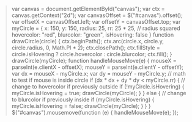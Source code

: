 > var canvas = document.getElementById("canvas");
> var ctx = canvas.getContext("2d");
> var canvasOffset = $("#canvas").offset();
> var offsetX = canvasOffset.left;
> var offsetY = canvasOffset.top;
> var myCircle = {
>     x: 150,
>     y: 150,
>     radius: 25,
>     rr: 25 * 25, // radius squared
>     hovercolor: "red",
>     blurcolor: "green",
>     isHovering: false
> }
> function drawCircle(circle) {
>     ctx.beginPath();
>     ctx.arc(circle.x, circle.y, circle.radius, 0, Math.PI * 2);
>     ctx.closePath();
>     ctx.fillStyle = circle.isHovering ? circle.hovercolor : circle.blurcolor;
>     ctx.fill();
> }
> drawCircle(myCircle);
> function handleMouseMove(e) {
>     mouseX = parseInt(e.clientX - offsetX);
>     mouseY = parseInt(e.clientY - offsetY);
>     var dx = mouseX - myCircle.x;
>     var dy = mouseY - myCircle.y;
>     // math to test if mouse is inside circle
>     if (dx * dx + dy * dy < myCircle.rr) {
>         // change to hovercolor if previously outside
>         if (!myCircle.isHovering) {
>             myCircle.isHovering = true;
>             drawCircle(myCircle);
>         }
>     } else {
>         // change to blurcolor if previously inside
>         if (myCircle.isHovering) {
>             myCircle.isHovering = false;
>             drawCircle(myCircle);
>         }
>     }
> }
> $("#canvas").mousemove(function (e) {
>     handleMouseMove(e);
> });
